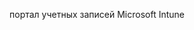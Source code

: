 <Token xmlns:xlink="http://www.w3.org/1999/xlink">портал учетных записей Microsoft Intune</Token>

<!--HONumber=Jun16_HO4-->


